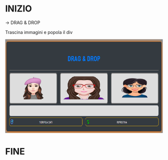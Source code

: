 # INIZIO
-> DRAG & DROP 
<p>Trascina immagini e popola il div</p>
<a href="https://ivanpierdeveloper.github.io/drag&drop/" target="_blank"><img src="img/screen-shot.png" alt="not image" width="1000" height="300" /></a>

# FINE
